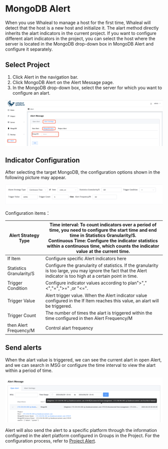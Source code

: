 # MongoDB Alert

When you use Whaleal to manage a host for the first time, Whaleal will detect that the host is a new host and initialize it. The alart method directly inherits the alart indicators in the current project. If you want to configure different alart indicators in the project, you can select the host where the server is located in the MongoDB drop-down box in MongoDB Alert and configure it separately.

## Select Project

1. Click Alert in the navigation bar.
2. Click MongoDB Alert on the Alert Message page.
3. In the MongoDB drop-down box, select the server for which you want to configure an alart.

![image-20240628171055358](../../images/whaleal-platform-Images/09-alert/mongodb-alert.png)

## Indicator Configuration

After selecting the target MongoDB, the configuration options shown in the following picture may appear.

![image-20240628171055358](../../images/whaleal-platform-Images/09-alert/mongodb-alert-config.png)

Configuration items：

| Alert Strategy Type      | Time interval: To count indicators over a period of time, you need to configure the start time and end time in Statistics Granularity/S.<br/> Continuous Time: Configure the indicator statistics within a continuous time, which counts the indicator value at the current time. |
| ------------------------ | ------------------------------------------------------------ |
| If Item                  | Configure specific Alert indicators here                     |
| Statistics Granularity/S | Configure the granularity of statistics. If the granularity is too large, you may ignore the fact that the Alert indicator is too high at a certain point in time. |
| Trigger Condition        | Configure indicator values according to plan">","<","=",">=" ,or "<=". |
| Trigger Value            | Alert trigger value. When the Alert indicator value configured in the If Item reaches this value, an alart will be triggered. |
| Trigger Count            | The number of times the alart is triggered within the time configured in then Alert Frequency/M |
| then Alert Frequency/M   | Control alart frequency                                      |



## Send alerts

When the alart value is triggered, we can see the current alart in open Alert, and we can search in MSG or configure the time interval to view the alart within a period of time.

![image-20240628171055358](../../images/whaleal-platform-Images/09-alert/mongodb-alert-app.png)

Alert will also send the alert to a specific platform through the information configured in the alert platform configured in Groups in the Project. For the configuration process, refer to [Project Alert](./03-project-alert.md).

